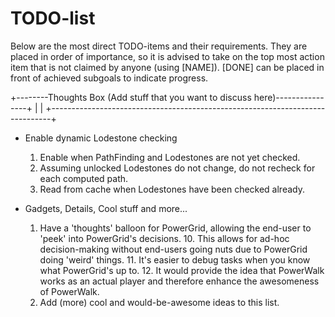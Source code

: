 TODO-list
=========

Below are the most direct TODO-items and their requirements. They are placed in 
order of importance, so it is advised to take on the top most action item that is 
not claimed by anyone (using [NAME]). [DONE] can be placed in front of achieved 
subgoals to indicate progress.

+--------Thoughts Box (Add stuff that you want to discuss here)----------------+
| <none>                                                                       |
+------------------------------------------------------------------------------+

- Enable dynamic Lodestone checking
    1. Enable when PathFinding and Lodestones are not yet checked.
    2. Assuming unlocked Lodestones do not change, do not recheck for each computed path.
    3. Read from cache when Lodestones have been checked already.

- Gadgets, Details, Cool stuff and more...
    1. Have a 'thoughts' balloon for PowerGrid, allowing the end-user to 'peek' into PowerGrid's decisions.
        10. This allows for ad-hoc decision-making without end-users going nuts due to PowerGrid doing 'weird' things.
        11. It's easier to debug tasks when you know what PowerGrid's up to.
        12. It would provide the idea that PowerWalk works as an actual player and therefore enhance the awesomeness of PowerWalk.
    2. Add (more) cool and would-be-awesome ideas to this list.
